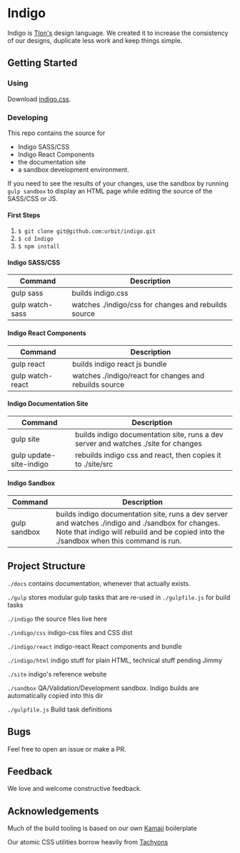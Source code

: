 # Indigo

Indigo is [Tlon's](tlon.io) design language. We created it to increase the consistency of our designs, duplicate less work and keep things simple.

## Getting Started

### Using

Download [indigo.css](https://raw.githubusercontent.com/urbit/indigo/master/indigo/css/dist/indigo.css).

### Developing

This repo contains the source for

- Indigo SASS/CSS
- Indigo React Components
- the documentation site
- a sandbox development environment.

If you need to see the results of your changes, use the sandbox by running `gulp sandbox` to display an HTML page while editing the source of the SASS/CSS or JS.

#### First Steps

1. `$ git clone git@github.com:urbit/indigo.git`
2. `$ cd Indigo`
3. `$ npm install`

#### Indigo SASS/CSS

| Command         | Description                                          |
| --------------- | ---------------------------------------------------- |
| gulp sass       | builds indigo.css                                    |
| gulp watch-sass | watches ./indigo/css for changes and rebuilds source |

#### Indigo React Components

| Command          | Description                                            |
| ---------------- | ------------------------------------------------------ |
| gulp react       | builds indigo react js bundle                          |
| gulp watch-react | watches ./indigo/react for changes and rebuilds source |

#### Indigo Documentation Site

| Command                 | Description                                                                        |
| ----------------------- | ---------------------------------------------------------------------------------- |
| gulp site               | builds indigo documentation site, runs a dev server and watches ./site for changes |
| gulp update-site-indigo | rebuilds indigo css and react, then copies it to ./site/src                        |

#### Indigo Sandbox

| Command      | Description                                                                                                                                                                                  |
| ------------ | -------------------------------------------------------------------------------------------------------------------------------------------------------------------------------------------- |
| gulp sandbox | builds indigo documentation site, runs a dev server and watches ./indigo and ./sandbox for changes. Note that indigo will rebuild and be copied into the ./sandbox when this command is run. |

## Project Structure

`./docs` contains documentation, whenever that actually exists.

`./gulp` stores modular gulp tasks that are re-used in `./gulpfile.js` for build tasks

`./indigo` the source files live here

`./indigo/css` indigo-css files and CSS dist

`./indigo/react` indigo-react React components and bundle

`./indigo/html` indigo stuff for plain HTML, technical stuff pending Jimmy

`./site` indigo's reference website

`./sandbox` QA/Validation/Development sandbox. Indigo builds are automatically copied into this dir

`./gulpfile.js` Build task definitions

## Bugs

Feel free to open an issue or make a PR.

## Feedback

We love and welcome constructive feedback.

## Acknowledgements

Much of the build tooling is based on our own [Kamaji](https://github.com/urbit/kamaji) boilerplate

Our atomic CSS utilities borrow heavily from [Tachyons](https://tachyons.io)
